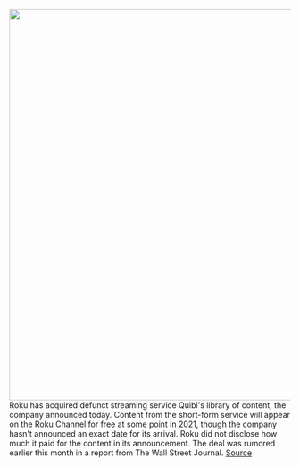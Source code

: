<img src='https://cdn.vox-cdn.com/thumbor/77oPzK3vx_7S6YXRVSP7aDFAOZc=/0x0:2040x1360/1200x800/filters:focal(857x517:1183x843)/cdn.vox-cdn.com/uploads/chorus_image/image/68637969/acastro_200403_3960_quibi_0002.0.0.jpg' width='700px' /><br/>
Roku has acquired defunct streaming service Quibi's library of content, the company announced today. Content from the short-form service will appear on the Roku Channel for free at some point in 2021, though the company hasn't announced an exact date for its arrival. Roku did not disclose how much it paid for the content in its announcement. The deal was rumored earlier this month in a report from The Wall Street Journal.
<a href='https://www.theverge.com/2021/1/8/22220426/quibi-roku-channel-acquisition-content'> Source <a/>